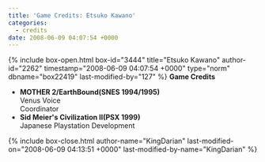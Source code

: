 ```yaml
---
title: 'Game Credits: Etsuko Kawano'
categories:
  - credits
date: 2008-06-09 04:07:54 +0000
---
```

{% include box-open.html box-id="3444" title="Etsuko Kawano" author-id="2262" timestamp="2008-06-09 04:07:54 +0000" type="norm" dbname="box22419" last-modified-by="127" %}
<b>Game Credits</b>

<UL>

<LI><b>MOTHER 2/EarthBound(SNES 1994/1995)</b><BR />
Venus Voice<BR />
Coordinator</LI>
<LI><b>Sid Meier's Civilization II(PSX 1999)</b><BR />
Japanese Playstation Development</LI>

</UL>
{% include box-close.html author-name="KingDarian" last-modified-on="2008-06-09 04:13:51 +0000" last-modified-by-name="KingDarian" %}
